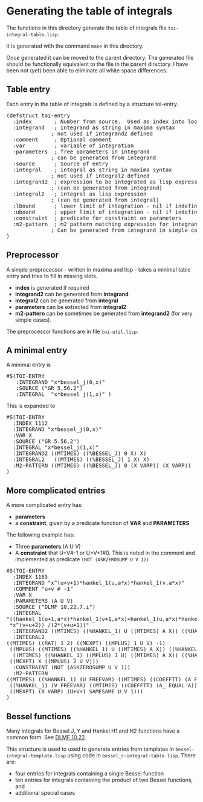 # Generating the table of integrals

The functions in this directory generate the table of integrals 
file `toi-integral-table.lisp`.  

It is generated with the command `make` in this directory.

Once generated it can be moved to the parent directory.  The generated file should be functionally equivalent to the file in the parent directory.  I have been not (yet) been able to eliminate all white space differences.

## Table entry

Each entry in the table of integrals is defined by a structure toi-entry.

<pre>
(defstruct toi-entry
  :index       ; Number from source.  Used as index into lookup table
  :integrand   ; integrand as string in maxima syntax
              ; not used if integrand2 defined
  :comment     ; Optional comment
  :var         ; variable of integration
  :parameters  ; free parameters in integrand
              ; can be generated from integrand
  :source      ; Source of entry
  :integral    ; integral as string in maxima syntax
              ; not used if integral2 defined
  :integrand2  ; expression to be integrated as lisp expression
              ; (can be generated from integrand)
  :integral2   ; integral as lisp expression
              ; (can be generated from integral)
  :lbound      ; lower limit of integration - nil if indefinite
  :ubound      ; upper limit of integration - nil if indefinite
  :constraint  ; predicate for constraint on parameters
  :m2-pattern  ; m2 pattern matching expression for integrand
              ; Can be generated from integrand in simple cases
)
</pre>

## Preprocessor

A simple preprocessor - written in maxima and lisp - takes a minimal table entry and tries to fill in missing slots.

*  **index** is generated if required
*  **integrand2** can be generated from **integrand**
*  **integral2** can be generated from **integral**
*  **parameters** can be extracted from **integral2**
*  **m2-pattern** can be sometimes be generated from **integrand2** (for very simple cases).

The preprocessor functions are in file `toi-util.lisp`.

## A minimal entry

A minimal entry is 
<pre>
#S(TOI-ENTRY
   :INTEGRAND "x*bessel_j(0,x)"
   :SOURCE ("GR 5.56.2")
   :INTEGRAL  "x*bessel_j(1,x)" )
</pre>

This is expanded to
<pre>
#S(TOI-ENTRY
  :INDEX 1112
  :INTEGRAND "x*bessel_j(0,x)"
  :VAR X
  :SOURCE ("GR 5.56.2")
  :INTEGRAL "x*bessel_j(1,x)"
  :INTEGRAND2 ((MTIMES) ((%BESSEL_J) 0 X) X)
  :INTEGRAL2   ((MTIMES) ((%BESSEL_J) 1 X) X)
  :M2-PATTERN ((MTIMES) ((%BESSEL_J) 0 (X VARP)) (X VARP))
)
</pre>

## More complicated entries

A more complicated entry has:

* **parameters**
* a **constraint**, given by a predicate function of **VAR** and **PARAMETERS**

The following example has:

* Three **parameters** (A U V)
* A **constraint** that U+V#-1 or U+V+1#0.  This is noted in the comment and implemented as predicate `(NOT (ASKZEROSUMP U V 1))`

<pre>
#S(TOI-ENTRY
  :INDEX 1165
  :INTEGRAND "x^(u+v+1)*hankel_1(u,a*x)*hankel_1(v,a*x)"
  :COMMENT "u+v # -1"
  :VAR X
  :PARAMETERS (A U V)
  :SOURCE ("DLMF 10.22.7.i")
  :INTEGRAL 
"((hankel_1(u+1,a*x)*hankel_1(v+1,a*x)+hankel_1(u,a*x)*hankel_1(v,a*x))
 *x^(v+u+2)) /(2*(v+u+1))"
  :INTEGRAND2 ((MTIMES) ((%HANKEL_1) U ((MTIMES) A X)) ((%HANKEL_1) V ((MTIMES) A X)) ((MEXPT) X ((MPLUS) 1 U V)))
  :INTEGRAL2   
((MTIMES) ((RAT) 1 2) ((MEXPT) ((MPLUS) 1 U V) -1)
 ((MPLUS) ((MTIMES) ((%HANKEL_1) U ((MTIMES) A X)) ((%HANKEL_1) V ((MTIMES) A X)))
  ((MTIMES) ((%HANKEL_1) ((MPLUS) 1 U) ((MTIMES) A X)) ((%HANKEL_1) ((MPLUS) 1 V) ((MTIMES) A X))))
 ((MEXPT) X ((MPLUS) 2 U V)))
  :CONSTRAINT (NOT (ASKZEROSUMP U V 1))
  :M2-PATTERN 
((MTIMES) ((%HANKEL_1) (U FREEVAR) ((MTIMES) ((COEFFTT) (A FREEVAR)) (X VARP)))
 ((%HANKEL_1) (V FREEVAR) ((MTIMES) ((COEFFTT) (A_ EQUAL A)) (X VARP)))
 ((MEXPT) (X VARP) (U+V+1 SAMESAME U V 1)))
)
</pre>

## Bessel functions

Many integrals for Bessel J, Y and Hankel H1 and H2 functions 
have a common form.  See [DLMF 10.22](https://dlmf.nist.gov/10.22).  

This structure is used to used to generate entries from templates in `bessel-integral-template.lisp` using code in `bessel_c-integral-table.lisp`.  There are:

* four entries for integrals containing a single Bessel function
* ten entries for integrals containing the product of two Bessel functions, and
* additional special cases
